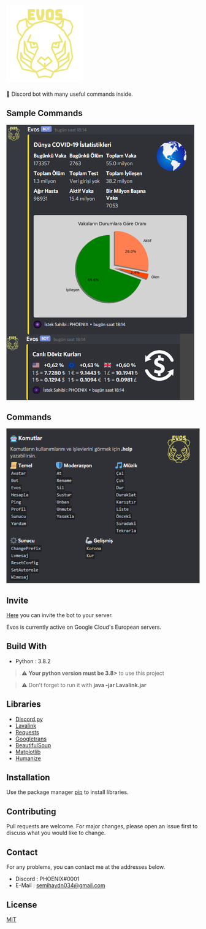 <!--
*** Semih Aydın 2020
-->

## ![Evos](./images/evos.png)

🤖 Discord bot with many useful commands inside.

## Sample Commands

![Example](./images/example_commands.png)

## Commands

![Commands](./images/commands.png)

## Invite

[Here](https://discord.com/api/oauth2/authorize?client_id=675459603420545056&permissions=8&scope=bot) you can invite the bot to your server.

Evos is currently active on Google Cloud's European servers.

## Build With
* Python : 3.8.2
> :warning: **Your python version must be 3.8>** to use this project

> :warning: Don't forget to run it with **java -jar Lavalink.jar**

## Libraries
* [Discord.py](https://github.com/Rapptz/discord.py)
* [Lavalink](https://github.com/Frederikam/Lavalink)
* [Requests](https://github.com/psf/requests)
* [Googletrans](https://github.com/ssut/py-googletrans)
* [BeautifulSoup](https://www.crummy.com/software/BeautifulSoup/bs4/doc/)
* [Matplotlib](https://github.com/matplotlib/matplotlib)
* [Humanize](https://github.com/jmoiron/humanize)

## Installation

Use the package manager [pip](https://pip.pypa.io/en/stable/) to install libraries.

## Contributing
Pull requests are welcome. For major changes, please open an issue first to discuss what you would like to change.

## Contact
For any problems, you can contact me at the addresses below.
* Discord : PHOENIX#0001
* E-Mail : semihaydn034@gmail.com

## License
[MIT](https://choosealicense.com/licenses/mit/)
